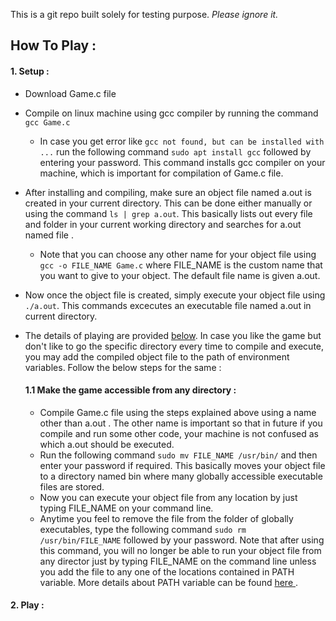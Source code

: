This is a git repo built solely for testing purpose.
*Please ignore it.*

## How To Play : 

 #### 1. Setup :
* Download Game.c file 
* Compile on linux machine using gcc compiler by running the command
```  gcc Game.c  ```
  * In case you get error like ```gcc not found, but can be installed with ...``` run the following command
  ```sudo apt install gcc```  followed by entering your password. This command installs gcc compiler on your machine, which is important for compilation of Game.c file.
* After installing and compiling, make sure an object file named a.out is created in your current directory. This can be done either manually or using the command ``` ls | grep a.out ```. This basically lists out every file and folder in your current working directory and searches for a.out named file .
   * Note that you can choose any other name for your object file using ``` gcc -o FILE_NAME Game.c``` where FILE_NAME is the custom name that you want to give to your object. The default file name is given a.out.
* Now once the object file is created, simply execute your object file using ```./a.out```. This commands excecutes an executable file named a.out in current directory.
* The details of playing are provided [below](#-2.-play-). In case you like the game but don't like to go the specific directory every time to compile and execute, you may add the compiled object file to the path of environment variables. Follow the below steps for the same : 
    
    #### 1.1 Make the game accessible from any directory :
    * Compile Game.c file using the steps explained above using a name other than a.out . The other name is important so that in future if you compile and run some other code, your machine is not confused as which a.out should be executed. 
    * Run the following command ```sudo mv FILE_NAME /usr/bin/``` and then enter your password if required. This basically moves your object file to a directory named bin where many globally accessible executable files are stored. 
    * Now you can execute your object file from any location by just typing FILE_NAME on your command line.
    * Anytime you feel to remove the file from the folder of globally executables, type the following command 
    ``` sudo rm /usr/bin/FILE_NAME ``` followed by your password. Note that after using this command, you will no longer be able to run your object file from any director just by typing FILE_NAME on the command line unless you add the file to any one of the locations contained in PATH variable. More details about PATH variable can be found [ here ]( https://stackoverflow.com/questions/37676849/where-is-path-variable-set-in-ubuntu ).
    
    
    
 #### 2. Play :
